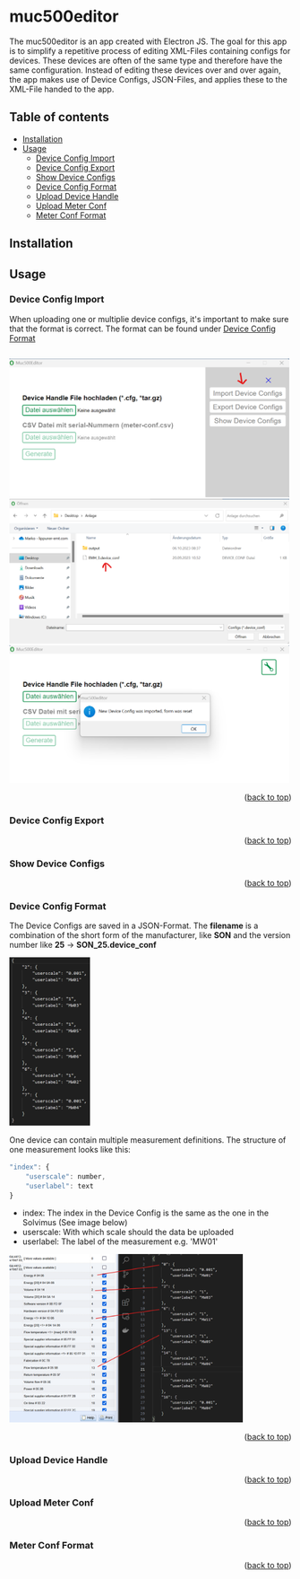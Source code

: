 # muc500editor

The muc500editor is an app created with Electron JS. The goal for this app is to simplify a repetitive process of editing XML-Files containing configs for devices. These devices are often of the same type and therefore have the same configuration. Instead of editing these devices over and over again, the app makes use of Device Configs, JSON-Files, and applies these to the XML-File handed to the app.

## Table of contents

<!-- TABLE OF CONTENTS -->
  * [Installation](#installation)
  * [Usage](#usage)
    * [Device Config Import](#device-config-import)
    * [Device Config Export](*device-config-export)
    * [Show Device Configs](#show-device-configs)
    * [Device Config Format](#device-config-format)
    * [Upload Device Handle](#upload-device-handle)
    * [Upload Meter Conf](#upload-meter-conf)
    * [Meter Conf Format](#meter-conf-format)

<!-- INSTALLATION -->
## Installation

## Usage

### Device Config Import
When uploading one or multiplie device configs, it's important to make sure that the format is correct. The format can be found under [Device Config Format](#device-config-format)
```

```

<img src="images/docs/device-config-import/press-import.png" width="500">
<img src="images/docs/device-config-import/choose-config.png" width="500">
<img src="images/docs/device-config-import/import-successful.png" width="500">

<p align="right">(<a href="#muc500editor">back to top</a>)</p>

### Device Config Export


<p align="right">(<a href="#muc500editor">back to top</a>)</p>

### Show Device Configs


<p align="right">(<a href="#muc500editor">back to top</a>)</p>

### Device Config Format
The Device Configs are saved in a JSON-Format. The **filename** is a combination of the short form of the manufacturer, like **SON** and the version number like **25** -> **SON_25.device_conf**

<img src="images/docs/device-config-format.png" height="300">

One device can contain multiple measurement definitions. The structure of one measurement looks like this:
```js
"index": {
    "userscale": number,
    "userlabel": text
}
```

- index: The index in the Device Config is the same as the one in the Solvimus (See image below)
- userscale: With which scale should the data be uploaded
- userlabel: The label of the measurement e.g. 'MW01'
<img src="images/docs/device-config-format-index.png" height="300">

<p align="right">(<a href="#muc500editor">back to top</a>)</p>

### Upload Device Handle


<p align="right">(<a href="#muc500editor">back to top</a>)</p>

### Upload Meter Conf


<p align="right">(<a href="#muc500editor">back to top</a>)</p>

### Meter Conf Format


<p align="right">(<a href="#muc500editor">back to top</a>)</p>
